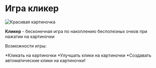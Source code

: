 # Игра кликер
![Красивая картиночка](https://img.freepik.com/free-photo/chocolate-chip-cookies-isolated-white-background-ai-generative_123827-24066.jpg)

**Кликер** - бесконечная игра по накоплению бесполезных очков при нажатии на картиночки

Возможности игры:

*Кликать на картиночки
*Улучшать клики на картиночки
*Создавать автоматические клики на картиночки!
